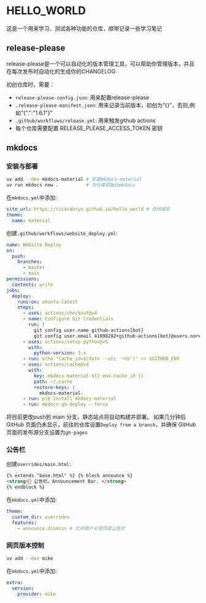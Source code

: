 # HELLO_WORLD

这是一个用来学习、测试各种功能的仓库，顺带记录一些学习笔记

## release-please

release-please是一个可以自动化的版本管理工具，可以帮助你管理版本，并且在每次发布时自动化的生成你的CHANGELOG

初创仓库时，需要：

- `release-please-config.json`: 用来配置release-please
- `.release-please-manifest.json`: 用来记录当前版本，初创为“{}”，否则,例如“{".":"1.6.1"}”
- `.github/workflows/release.yml`: 用来触发github actions
- 每个仓库需要配置 RELEASE_PLEASE_ACCESS_TOKEN 密钥

## mkdocs

### 安装与部署

```bash
uv add --dev mkdocs-material # 安装mkdocs-material
uv run mkdocs new .          # 为仓库初始化mkdocs
```

在`mkdocs.yml`中添加:

```yml
site_url: https://ricardoryn.github.io/hello_world # 你的域名
theme:
  name: material
```

创建`.github/workflows/website_deploy.yml`:

```yml
name: Website Deploy
on:
  push:
    branches:
      - master
      - main
permissions:
  contents: write
jobs:
  deploy:
    runs-on: ubuntu-latest
    steps:
      - uses: actions/checkout@v4
      - name: Configure Git Credentials
        run: |
          git config user.name github-actions[bot]
          git config user.email 41898282+github-actions[bot]@users.noreply.github.com
      - uses: actions/setup-python@v5
        with:
          python-version: 3.x
      - run: echo "cache_id=$(date --utc '+%V')" >> $GITHUB_ENV
      - uses: actions/cache@v4
        with:
          key: mkdocs-material-${{ env.cache_id }}
          path: ~/.cache
          restore-keys: |
            mkdocs-material-
      - run: pip install mkdocs-material
      - run: mkdocs gh-deploy --force
```

将目前更改push到 main 分支，静态站点将自动构建并部署。
如果几分钟后 GitHub 页面仍未显示，前往的仓库设置`Deploy from a branch`，并确保 GitHub 页面的发布源分支设置为`gh-pages`

### 公告栏

创建`overrides/main.html`:

```html
{% extends "base.html" %} {% block announce %}
<strong>📢 公告栏。Announcement Bar. </strong>
{% endblock %}
```

在`mkdocs.yml`中添加:

```yml
theme:
  custom_dir: overrides
  features:
    - announce.dismiss # 允许用户关闭顶部公告栏
```

### 网页版本控制

```bash
uv add --dev mike
```

在`mkdocs.yml`中添加:

```yml
extra:
  version:
    provider: mike
```
